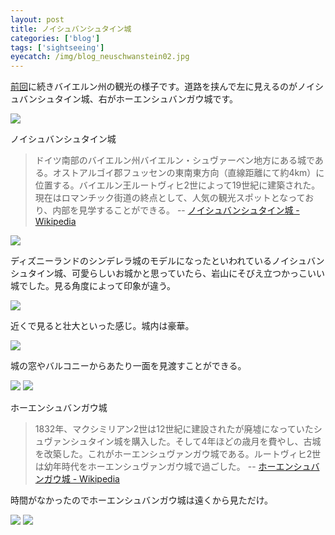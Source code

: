 ```yaml
---
layout: post
title: ノイシュバンシュタイン城
categories: ['blog']
tags: ['sightseeing']
eyecatch: /img/blog_neuschwanstein02.jpg
---
```


[前回](/jp/posts/oberammergau/)に続きバイエルン州の観光の様子です。道路を挟んで左に見えるのがノイシュバンシュタイン城、右がホーエンシュバンガウ城です。

<img src="/img/blog_neuschwanstein01.jpg" class="image-on-frame image-fade">

<p class="injection-center">ノイシュバンシュタイン城</p>

> ドイツ南部のバイエルン州バイエルン・シュヴァーベン地方にある城である。オストアルゴイ郡フュッセンの東南東方向（直線距離にて約4km）に位置する。バイエルン王ルートヴィヒ2世によって19世紀に建築された。現在はロマンチック街道の終点として、人気の観光スポットとなっており、内部を見学することができる。 -- [ノイシュバンシュタイン城 - Wikipedia](https://ja.wikipedia.org/wiki/%E3%83%8E%E3%82%A4%E3%82%B7%E3%83%A5%E3%83%B4%E3%82%A1%E3%83%B3%E3%82%B7%E3%83%A5%E3%82%BF%E3%82%A4%E3%83%B3%E5%9F%8E)

<img src="/img/blog_neuschwanstein02.jpg" class="image-on-frame image-fade">

ディズニーランドのシンデレラ城のモデルになったといわれているノイシュバンシュタイン城、可愛らしいお城かと思っていたら、岩山にそびえ立つかっこいい城でした。見る角度によって印象が違う。

<img src="/img/blog_neuschwanstein03.jpg" class="image-on-frame image-fade">

近くで見ると壮大といった感じ。城内は豪華。

<img src="/img/blog_neuschwanstein04.jpg" class="image-on-frame image-fade">

城の窓やバルコニーからあたり一面を見渡すことができる。

<img src="/img/blog_neuschwanstein05.jpg" class="image-on-frame image-fade">

<img src="/img/blog_neuschwanstein06.jpg" class="image-on-frame image-fade">

<p class="injection-center">ホーエンシュバンガウ城</p>

> 1832年、マクシミリアン2世は12世紀に建設されたが廃墟になっていたシュヴァンシュタイン城を購入した。そして4年ほどの歳月を費やし、古城を改築した。これがホーエンシュヴァンガウ城である。ルートヴィヒ2世は幼年時代をホーエンシュヴァンガウ城で過ごした。 -- [ホーエンシュバンガウ城 - Wikipedia](https://ja.wikipedia.org/wiki/%E3%83%9B%E3%83%BC%E3%82%A8%E3%83%B3%E3%82%B7%E3%83%A5%E3%83%B4%E3%82%A1%E3%83%B3%E3%82%AC%E3%82%A6%E5%9F%8E)

時間がなかったのでホーエンシュバンガウ城は遠くから見ただけ。

<img src="/img/blog_neuschwanstein07.jpg" class="image-on-frame image-fade">

<img src="/img/blog_neuschwanstein08.jpg" class="image-on-frame image-fade">